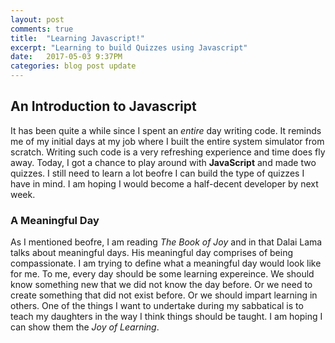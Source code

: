 ```yaml
---
layout: post
comments: true
title:  "Learning Javascript!"
excerpt: "Learning to build Quizzes using Javascript"
date:   2017-05-03 9:37PM
categories: blog post update
---
```

## An Introduction to Javascript
It has been quite a while since I spent an _entire_ day writing code. It reminds me of my initial days at my job where I built the entire system simulator from scratch. Writing such code is a very refreshing experience and time does fly away. Today, I got a chance to play around with **JavaScript** and made two quizzes. I still need to learn a lot beofre I can build the type of quizzes I have in mind. I am hoping I would become a half-decent developer by next week. 

### A Meaningful Day
As I mentioned beofre, I am reading _The Book of Joy_ and in that Dalai Lama talks about meaningful days. His meaningful day comprises of being compassionate. I am trying to define what a meaningful day would look like for me. To me, every day should be some learning expereince. We should know something new that we did not know the day before. Or we need to create something that did not exist before. Or we should impart learning in others. One of the things I want to undertake during my sabbatical is to teach my daughters in the way I think things should be taught. I am hoping I can show them the _Joy of Learning_.


